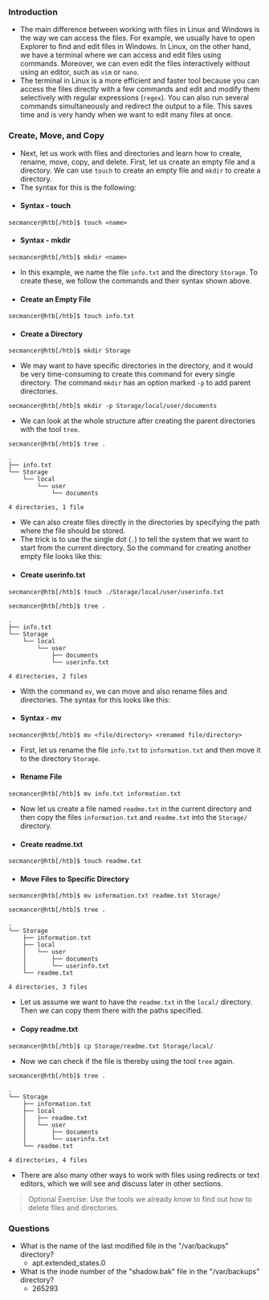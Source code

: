 ### Introduction
- The main difference between working with files in Linux and Windows is the way we can access the files. For example, we usually have to open Explorer to find and edit files in Windows. In Linux, on the other hand, we have a terminal where we can access and edit files using commands. Moreover, we can even edit the files interactively without using an editor, such as `vim` or `nano`.
- The terminal in Linux is a more efficient and faster tool because you can access the files directly with a few commands and edit and modify them selectively with regular expressions (`regex`). You can also run several commands simultaneously and redirect the output to a file. This saves time and is very handy when we want to edit many files at once.

### Create, Move, and Copy
- Next, let us work with files and directories and learn how to create, rename, move, copy, and delete. First, let us create an empty file and a directory. We can use `touch` to create an empty file and `mkdir` to create a directory.
- The syntax for this is the following:
- #### Syntax - touch
```shell-session
secmancer@htb[/htb]$ touch <name>
```
- #### Syntax - mkdir
```shell-session
secmancer@htb[/htb]$ mkdir <name>
```
- In this example, we name the file `info.txt` and the directory `Storage`. To create these, we follow the commands and their syntax shown above.
- #### Create an Empty File
```shell-session
secmancer@htb[/htb]$ touch info.txt
```
- #### Create a Directory
```shell-session
secmancer@htb[/htb]$ mkdir Storage
```
- We may want to have specific directories in the directory, and it would be very time-consuming to create this command for every single directory. The command `mkdir` has an option marked `-p` to add parent directories.
```shell-session
secmancer@htb[/htb]$ mkdir -p Storage/local/user/documents
```
- We can look at the whole structure after creating the parent directories with the tool `tree`.
```shell-session
secmancer@htb[/htb]$ tree .

.
├── info.txt
└── Storage
    └── local
        └── user
            └── documents

4 directories, 1 file
```
- We can also create files directly in the directories by specifying the path where the file should be stored. 
- The trick is to use the single dot (`.`) to tell the system that we want to start from the current directory. So the command for creating another empty file looks like this:
- #### Create userinfo.txt
```shell-session
secmancer@htb[/htb]$ touch ./Storage/local/user/userinfo.txt
```
```shell-session
secmancer@htb[/htb]$ tree .

.
├── info.txt
└── Storage
    └── local
        └── user
            ├── documents
            └── userinfo.txt

4 directories, 2 files
```
- With the command `mv`, we can move and also rename files and directories. The syntax for this looks like this:
- #### Syntax - mv
```shell-session
secmancer@htb[/htb]$ mv <file/directory> <renamed file/directory>
```
- First, let us rename the file `info.txt` to `information.txt` and then move it to the directory `Storage`.
- #### Rename File
```shell-session
secmancer@htb[/htb]$ mv info.txt information.txt
```
- Now let us create a file named `readme.txt` in the current directory and then copy the files `information.txt` and `readme.txt` into the `Storage/` directory.
- #### Create readme.txt
```shell-session
secmancer@htb[/htb]$ touch readme.txt
```
- #### Move Files to Specific Directory
```shell-session
secmancer@htb[/htb]$ mv information.txt readme.txt Storage/
```
```shell-session
secmancer@htb[/htb]$ tree .

.
└── Storage
    ├── information.txt
    ├── local
    │   └── user
    │       ├── documents
    │       └── userinfo.txt
    └── readme.txt

4 directories, 3 files
```
- Let us assume we want to have the `readme.txt` in the `local/` directory. Then we can copy them there with the paths specified.
- #### Copy readme.txt
```shell-session
secmancer@htb[/htb]$ cp Storage/readme.txt Storage/local/
```
- Now we can check if the file is thereby using the tool `tree` again.
```shell-session
secmancer@htb[/htb]$ tree .

.
└── Storage
    ├── information.txt
    ├── local
    │   ├── readme.txt
    │   └── user
    │       ├── documents
    │       └── userinfo.txt
    └── readme.txt

4 directories, 4 files
```
- There are also many other ways to work with files using redirects or text editors, which we will see and discuss later in other sections.

> Optional Exercise: Use the tools we already know to find out how to delete files and directories.


### Questions
- What is the name of the last modified file in the "/var/backups" directory?
	- apt.extended_states.0
- What is the inode number of the "shadow.bak" file in the "/var/backups" directory?
	- 265293